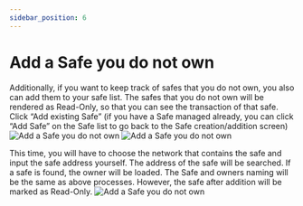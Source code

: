 ```yaml
---
sidebar_position: 6
---
```


# Add a Safe you do not own
Additionally, if you want to keep track of safes that you do not own, you also can add them to your safe list. The safes that you do not own will be rendered as Read-Only, so that you can see the transaction of that safe. Click “Add existing Safe” (if you have a Safe managed already, you can click “Add Safe” on the Safe list to go back to the Safe creation/addition screen)
![Add a Safe you do not own](/img/pyxis-safe/add_not_own_safe_1.png)
![Add a Safe you do not own](/img/pyxis-safe/add_not_own_safe_2.png)

This time, you will have to choose the network that contains the safe and input the safe address yourself. The address of the safe will be searched. If a safe is found, the owner will be loaded. The Safe and owners naming will be the same as above processes. However, the safe after addition will be marked as Read-Only.
![Add a Safe you do not own](/img/pyxis-safe/add_not_own_safe_3.png)

